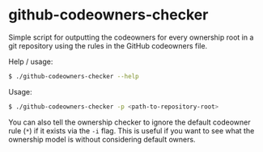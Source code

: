 # github-codeowners-checker
Simple script for outputting the codeowners for every ownership root in a git repository using the rules in the GitHub codeowners file.

Help / usage:
```bash
$ ./github-codeowners-checker --help
```

Usage:
```bash
$ ./github-codeowners-checker -p <path-to-repository-root>
```

You can also tell the ownership checker to ignore the default codeowner rule (`*`) if it exists via the `-i` flag.
This is useful if you want to see what the ownership model is without considering default owners.

